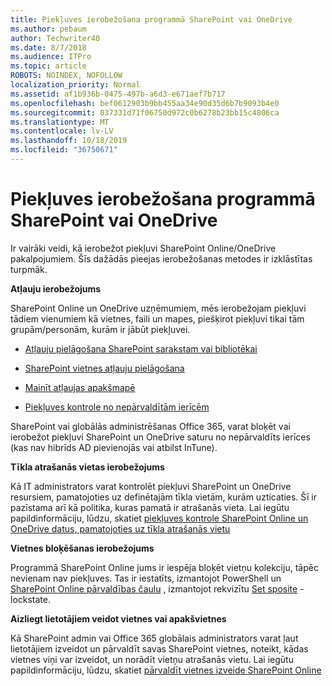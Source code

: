 ```yaml
---
title: Piekļuves ierobežošana programmā SharePoint vai OneDrive
ms.author: pebaum
author: Techwriter40
ms.date: 8/7/2018
ms.audience: ITPro
ms.topic: article
ROBOTS: NOINDEX, NOFOLLOW
localization_priority: Normal
ms.assetid: af1b936b-0475-497b-a6d3-e671aef7b717
ms.openlocfilehash: bef0612903b9bb455aa34e90d35d6b7b9093b4e0
ms.sourcegitcommit: 037331d71f06750d972c0b6278b23bb15c4806ca
ms.translationtype: MT
ms.contentlocale: lv-LV
ms.lasthandoff: 10/18/2019
ms.locfileid: "36750671"
---
```

# <a name="restrict-access-in-sharepoint-or-onedrive"></a>Piekļuves ierobežošana programmā SharePoint vai OneDrive

Ir vairāki veidi, kā ierobežot piekļuvi SharePoint Online/OneDrive pakalpojumiem. Šīs dažādās pieejas ierobežošanas metodes ir izklāstītas turpmāk. 

**Atļauju ierobežojums**

SharePoint Online un OneDrive uzņēmumiem, mēs ierobežojam piekļuvi tādiem vienumiem kā vietnes, faili un mapes, piešķirot piekļuvi tikai tām grupām/personām, kurām ir jābūt piekļuvei.

- [Atļauju pielāgošana SharePoint sarakstam vai bibliotēkai](https://support.office.com/article/Customize-permissions-for-a-SharePoint-list-or-library-02d770f3-59eb-4910-a608-5f84cc297782)

- [SharePoint vietnes atļauju pielāgošana](https://docs.microsoft.com/sharepoint/customize-sharepoint-site-permissions)

- [Mainīt atļaujas apakšmapē](https://support.office.com/article/Change-the-permissions-on-a-subfolder-5427BD7C-F20A-4F75-8CF2-5359DD45A1A6)

- [Piekļuves kontrole no nepārvaldītām ierīcēm](https://docs.microsoft.com/sharepoint/control-access-from-unmanaged-devices)

SharePoint vai globālās administrēšanas Office 365, varat bloķēt vai ierobežot piekļuvi SharePoint un OneDrive saturu no nepārvaldīts ierīces (kas nav hibrīds AD pievienojās vai atbilst InTune).

**Tīkla atrašanās vietas ierobežojums**

Kā IT administrators varat kontrolēt piekļuvi SharePoint un OneDrive resursiem, pamatojoties uz definētajām tīkla vietām, kurām uzticaties. Šī ir pazīstama arī kā politika, kuras pamatā ir atrašanās vieta. Lai iegūtu papildinformāciju, lūdzu, skatiet [piekļuves kontrole SharePoint Online un OneDrive datus, pamatojoties uz tīkla atrašanās vietu](https://docs.microsoft.com/sharepoint/control-access-based-on-network-location)

**Vietnes bloķēšanas ierobežojums** 

Programmā SharePoint Online jums ir iespēja bloķēt vietņu kolekciju, tāpēc nevienam nav piekļuves. Tas ir iestatīts, izmantojot PowerShell un [SharePoint Online pārvaldības čaulu](https://docs.microsoft.com/powershell/sharepoint/sharepoint-online/connect-sharepoint-online?view=sharepoint-ps) , izmantojot rekvizītu [Set sposite](https://docs.microsoft.com/powershell/module/sharepoint-online/set-sposite?view=sharepoint-ps) -lockstate.

**Aizliegt lietotājiem veidot vietnes vai apakšvietnes**

Kā SharePoint admin vai Office 365 globālais administrators varat ļaut lietotājiem izveidot un pārvaldīt savas SharePoint vietnes, noteikt, kādas vietnes viņi var izveidot, un norādīt vietņu atrašanās vietu. Lai iegūtu papildinformāciju, lūdzu, skatiet [pārvaldīt vietnes izveide SharePoint Online](https://docs.microsoft.com/sharepoint/manage-site-creation)

